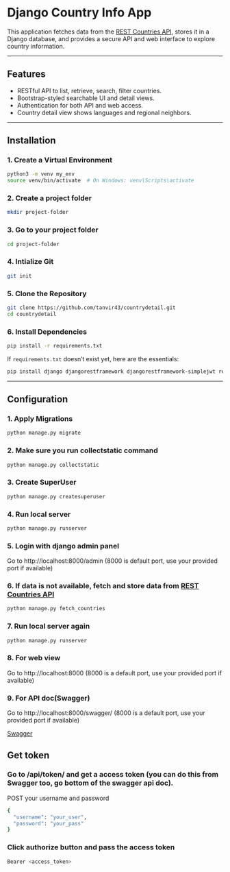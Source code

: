 
# Django Country Info App

This application fetches data from the [REST Countries API](https://restcountries.com/v3.1/all), stores it in a Django database, and provides a secure API and web interface to explore country information.

---

## Features

- RESTful API to list, retrieve, search, filter countries.
- Bootstrap-styled searchable UI and detail views.
- Authentication for both API and web access.
- Country detail view shows languages and regional neighbors.

---

## Installation

### 1. Create a Virtual Environment

```bash
python3 -m venv my_env
source venv/bin/activate  # On Windows: venv\Scripts\activate

``` 


### 2. Create a project folder

```bash
mkdir project-folder

```

### 3. Go to your project folder

```bash
cd project-folder

```

### 4. Intialize Git

```bash
git init
```

### 5. Clone the Repository

```bash
git clone https://github.com/tanvir43/countrydetail.git
cd countrydetail
```

### 6. Install Dependencies

```bash
pip install -r requirements.txt
```

If `requirements.txt` doesn’t exist yet, here are the essentials:

```bash
pip install django djangorestframework djangorestframework-simplejwt requests drf-yasg djangorestframework-simplejwt

```

---

## Configuration

### 1. Apply Migrations

```bash
python manage.py migrate

```

### 2. Make sure you run collectstatic command

```bash
python manage.py collectstatic

```

### 3. Create SuperUser

```bash
python manage.py createsuperuser

```

### 4. Run local server

```bash
python manage.py runserver

```

### 5. Login with django admin panel
Go to http://localhost:8000/admin (8000 is default port, use your provided port if available)


### 6. If data is not available, fetch and store data from [REST Countries API](https://restcountries.com/v3.1/all)

```bash
python manage.py fetch_countries

```

### 7. Run local server again

```bash
python manage.py runserver

```

### 8. For web view
Go to http://localhost:8000 (8000 is a default port, use your provided port if available)

### 9. For API doc(Swagger)
Go to http://localhost:8000/swagger/ (8000 is a default port, use your provided port if available)


[Swagger](http://localhost:8000/swagger/)


## Get token

### Go to /api/token/ and get a access token (you can do this from Swagger too, go bottom of the swagger api doc).

POST your username and password

```bash
{
  "username": "your_user",
  "password": "your_pass"
}
```

### Click authorize button and pass the access token

```bash
Bearer <access_token>

```


